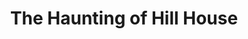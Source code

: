 ---
title: The Haunting of Hill House
year: 1986
opening_date: 1986-11-28
closing_date: 1986-12-13
layout: productions
image:
image_caption:
image_credit:
playbill: 
category: 
Theatre: Theatre Jacksonville
Venue: Little Theatre
cast:
  Eleanor Vance: Juanita Pendergraft
  Mrs. Dudley: Susan Rich Carcaba
  Theodora: Cynthia Wooden Kimball
  Dr. Montague: Richard Herren
  Luke Sanderson: Richard Fair
  Mrs. Montague: Elizabeth Turner
  Arthur Parker: John Carcaba
crew:
  Artistic Director: Robert Arleigh White
  Scenic & Lighting Design: Hal D. Henderson
  Stage Manager: Norma Ashley
  Lighting Technician: Don Peterson
  Sound Technician: Arnold March
  Costume Coordinator:
    - Cooke Bohla
    - Joyce Chuhran
  Properties Coordinator: Elizabeth Turner
  Set Construction:
    - Norma Ashley
    - John Durante
    - Shyla Henderson
    - Arnold March
    - Massey Owens
    - Gloria Pepe
    - Don Peterson
    - Bobbie Stillson
    - Cindy Stillson
    - Dwight Stillson
    - Mark Thill
    - Craig Kassen
  Marque: Tom Hehn
orchestra:
external_links:
---